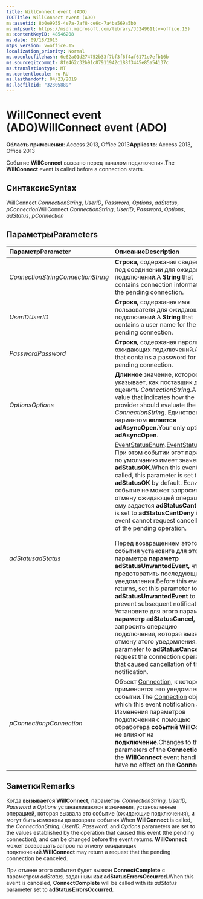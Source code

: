 ```yaml
---
title: WillConnect event (ADO)
TOCTitle: WillConnect event (ADO)
ms:assetid: 8b0e9955-4e7a-7af8-ce6c-7a4ba569a5bb
ms:mtpsurl: https://msdn.microsoft.com/library/JJ249611(v=office.15)
ms:contentKeyID: 48546208
ms.date: 09/18/2015
mtps_version: v=office.15
localization_priority: Normal
ms.openlocfilehash: 6e62a01d274752b33f7bf3f6f4af6171e7efb16b
ms.sourcegitcommit: 8fe462c32b91c87911942c188f3445e85a54137c
ms.translationtype: MT
ms.contentlocale: ru-RU
ms.lasthandoff: 04/23/2019
ms.locfileid: "32305889"
---
```

# <a name="willconnect-event-ado"></a><span data-ttu-id="cc546-102">WillConnect event (ADO)</span><span class="sxs-lookup"><span data-stu-id="cc546-102">WillConnect event (ADO)</span></span>

<span data-ttu-id="cc546-103">**Область применения**: Access 2013, Office 2013</span><span class="sxs-lookup"><span data-stu-id="cc546-103">**Applies to**: Access 2013, Office 2013</span></span>

<span data-ttu-id="cc546-104">Событие **WillConnect** вызвано перед началом подключения.</span><span class="sxs-lookup"><span data-stu-id="cc546-104">The **WillConnect** event is called before a connection starts.</span></span>

## <a name="syntax"></a><span data-ttu-id="cc546-105">Синтаксис</span><span class="sxs-lookup"><span data-stu-id="cc546-105">Syntax</span></span>

<span data-ttu-id="cc546-106">WillConnect *ConnectionString*, *UserID*, *Password*, *Options*, *adStatus*, *pConnection*</span><span class="sxs-lookup"><span data-stu-id="cc546-106">WillConnect *ConnectionString*, *UserID*, *Password*, *Options*, *adStatus*, *pConnection*</span></span>

## <a name="parameters"></a><span data-ttu-id="cc546-107">Параметры</span><span class="sxs-lookup"><span data-stu-id="cc546-107">Parameters</span></span>

|<span data-ttu-id="cc546-108">Параметр</span><span class="sxs-lookup"><span data-stu-id="cc546-108">Parameter</span></span>|<span data-ttu-id="cc546-109">Описание</span><span class="sxs-lookup"><span data-stu-id="cc546-109">Description</span></span>|
|:--------|:----------|
|<span data-ttu-id="cc546-110">*ConnectionString*</span><span class="sxs-lookup"><span data-stu-id="cc546-110">*ConnectionString*</span></span> |<span data-ttu-id="cc546-111">**Строка,** содержаная сведения о под соединении для ожидающих подключений.</span><span class="sxs-lookup"><span data-stu-id="cc546-111">A **String** that contains connection information for the pending connection.</span></span>|
|<span data-ttu-id="cc546-112">*UserID*</span><span class="sxs-lookup"><span data-stu-id="cc546-112">*UserID*</span></span> |<span data-ttu-id="cc546-113">**Строка,** содержаная имя пользователя для ожидающих подключений.</span><span class="sxs-lookup"><span data-stu-id="cc546-113">A **String** that contains a user name for the pending connection.</span></span>|
|<span data-ttu-id="cc546-114">*Password*</span><span class="sxs-lookup"><span data-stu-id="cc546-114">*Password*</span></span> |<span data-ttu-id="cc546-115">**Строка,** содержаная пароль для ожидающих подключений.</span><span class="sxs-lookup"><span data-stu-id="cc546-115">A **String** that contains a password for the pending connection.</span></span>|
|<span data-ttu-id="cc546-116">*Options*</span><span class="sxs-lookup"><span data-stu-id="cc546-116">*Options*</span></span> |<span data-ttu-id="cc546-117">**Длинное** значение, которое указывает, как поставщик должен оценить *ConnectionString.*</span><span class="sxs-lookup"><span data-stu-id="cc546-117">A **Long** value that indicates how the provider should evaluate the *ConnectionString*.</span></span> <span data-ttu-id="cc546-118">Единственным вариантом **является adAsyncOpen.**</span><span class="sxs-lookup"><span data-stu-id="cc546-118">Your only option is **adAsyncOpen**.</span></span>|
|<span data-ttu-id="cc546-119">*adStatus*</span><span class="sxs-lookup"><span data-stu-id="cc546-119">*adStatus*</span></span> |<span data-ttu-id="cc546-120">[EventStatusEnum](eventstatusenum.md).</span><span class="sxs-lookup"><span data-stu-id="cc546-120">[EventStatusEnum](eventstatusenum.md).</span></span> <span data-ttu-id="cc546-121">При этом событии этот параметр по умолчанию имеет значение **adStatusOK.**</span><span class="sxs-lookup"><span data-stu-id="cc546-121">When this event is called, this parameter is set to **adStatusOK** by default.</span></span> <span data-ttu-id="cc546-122">Если событие не может запросить отмену ожидающей операции, ему задается **adStatusCantDeny.**</span><span class="sxs-lookup"><span data-stu-id="cc546-122">It is set to **adStatusCantDeny** if the event cannot request cancellation of the pending operation.</span></span><br/><br/><span data-ttu-id="cc546-123">Перед возвращением этого события установите для этого параметра **параметр adStatusUnwantedEvent,** чтобы предотвратить последующие уведомления.</span><span class="sxs-lookup"><span data-stu-id="cc546-123">Before this event returns, set this parameter to **adStatusUnwantedEvent** to prevent subsequent notifications.</span></span> <span data-ttu-id="cc546-124">Установите для этого параметра **параметр adStatusCancel,** чтобы запросить операцию подключения, которая вызвала отмену этого уведомления.</span><span class="sxs-lookup"><span data-stu-id="cc546-124">Set this parameter to **adStatusCancel** to request the connection operation that caused cancellation of this notification.</span></span>|
|<span data-ttu-id="cc546-125">*pConnection*</span><span class="sxs-lookup"><span data-stu-id="cc546-125">*pConnection*</span></span> |<span data-ttu-id="cc546-126">Объект [Connection,](connection-object-ado.md) к которому применяется это уведомление о событии.</span><span class="sxs-lookup"><span data-stu-id="cc546-126">The [Connection](connection-object-ado.md) object for which this event notification applies.</span></span> <span data-ttu-id="cc546-127">Изменения параметров подключения  с помощью обработера **событий WillConnect** не влияют на **подключение.**</span><span class="sxs-lookup"><span data-stu-id="cc546-127">Changes to the parameters of the **Connection** by the **WillConnect** event handler will have no effect on the **Connection**.</span></span>|

## <a name="remarks"></a><span data-ttu-id="cc546-128">Заметки</span><span class="sxs-lookup"><span data-stu-id="cc546-128">Remarks</span></span>

<span data-ttu-id="cc546-129">Когда **вызывается WillConnect,** параметры *ConnectionString,* *UserID,* *Password* и *Options* устанавливаются в значения, установленные операцией, которая вызвала это событие (ожидающие подключения), и могут быть изменены до возврата события.</span><span class="sxs-lookup"><span data-stu-id="cc546-129">When **WillConnect** is called, the *ConnectionString*, *UserID*, *Password*, and *Options* parameters are set to the values established by the operation that caused this event (the pending connection), and can be changed before the event returns.</span></span> <span data-ttu-id="cc546-130">**WillConnect** может возвращать запрос на отмену ожидающих подключений.</span><span class="sxs-lookup"><span data-stu-id="cc546-130">**WillConnect** may return a request that the pending connection be canceled.</span></span>

<span data-ttu-id="cc546-131">При отмене этого события будет вызван **ConnectComplete** с параметром *adStatus,* заданным **как adStatusErrorsOccurred.**</span><span class="sxs-lookup"><span data-stu-id="cc546-131">When this event is canceled, **ConnectComplete** will be called with its *adStatus* parameter set to **adStatusErrorsOccurred**.</span></span>

